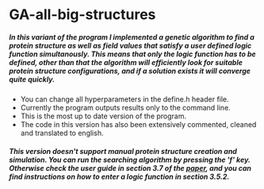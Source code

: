 # GA-all-big-structures
##### In this variant of the program I implemented a genetic algorithm to find a protein structure as well as field values that satisfy a user defined logic function simultanously. This means that only the logic function has to be defined, other than that the algorithm will efficiently look for suitable protein structure configurations, and if a solution exists it will converge quite quickly. 
* You can change all hyperparameters in the define.h header file. 
* Currently the program outputs results only to the command line.
* This is the most up to date version of the program. 
* The code in this version has also been extensively commented, cleaned and translated to english.
##### This version doesn't support manual protein structure creation and simulation. You can run the searching algorithm by pressing the 'f' key. Otherwise check the user guide in section 3.7 of the [paper](https://ricsinaruto.github.io/website/docs/tdk.pdf), and you can find instructions on how to enter a logic function in section 3.5.2.
